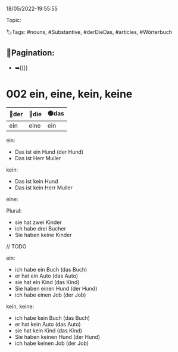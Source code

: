 18/05/2022-19:55:55

Topic:

🏷️Tags: #nouns, #Substantive, #derDieDas, #articles, #Wörterbuch

🧭Pagination:
- 
- ➡️[[]]

# 002 ein, eine, kein, keine

| 🔵der  | 🔴die    | 🟢das  |
|------|--------|------|
| ein  | eine   | ein  |

ein:
- Das ist ein Hund (der Hund)
- Das ist Herr Muller

kein:
- Das ist kein Hund
- Das ist kein Herr Muller

eine:

Plural:
- sie hat zwei Kinder
- ich habe drei Bucher
- Sie haben keine Kinder


// TODO

ein:
- ich habe ein Buch (das Buch)
- er hat ein Auto (das Auto)
- sie hat ein Kind (das Kind)
- Sie haben einen Hund (der Hund)
- ich habe einen Job (der Job)

kein, keine:
- ich habe kein Buch (das Buch)
- er hat kein Auto (das Auto)
- sie hat kein Kind (das Kind)
- Sie haben keinen Hund (der Hund)
- ich habe keinen Job (der Job)